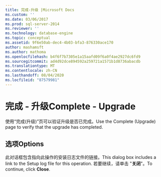 ```yaml
---
title: 完成-升级 |Microsoft Docs
ms.custom: ''
ms.date: 03/06/2017
ms.prod: sql-server-2014
ms.reviewer: ''
ms.technology: database-engine
ms.topic: conceptual
ms.assetid: 9f6e50ab-dec4-4b03-bfa3-876330ace170
author: mashamsft
ms.author: mathoma
ms.openlocfilehash: b4f6f7b7305e1a15aafd09f6a0f4ae2927dc6fd9
ms.sourcegitcommit: ad4d92dce894592a259721a1571b1d8736abacdb
ms.translationtype: MT
ms.contentlocale: zh-CN
ms.lasthandoff: 08/04/2020
ms.locfileid: "87579981"
---
```

# <a name="complete---upgrade"></a><span data-ttu-id="ef16e-102">完成 - 升级</span><span class="sxs-lookup"><span data-stu-id="ef16e-102">Complete - Upgrade</span></span>
  <span data-ttu-id="ef16e-103">使用“完成(升级)”页可以验证升级是否已完成。</span><span class="sxs-lookup"><span data-stu-id="ef16e-103">Use the Complete (Upgrade) page to verify that the upgrade has completed.</span></span>  
  
## <a name="options"></a><span data-ttu-id="ef16e-104">选项</span><span class="sxs-lookup"><span data-stu-id="ef16e-104">Options</span></span>  
 <span data-ttu-id="ef16e-105">此对话框包含指向此操作的安装日志文件的链接。</span><span class="sxs-lookup"><span data-stu-id="ef16e-105">This dialog box includes a link to the Setup log file for this operation.</span></span> <span data-ttu-id="ef16e-106">若要继续，请单击 "**关闭**"。</span><span class="sxs-lookup"><span data-stu-id="ef16e-106">To continue, click **Close**.</span></span>  
  
  
